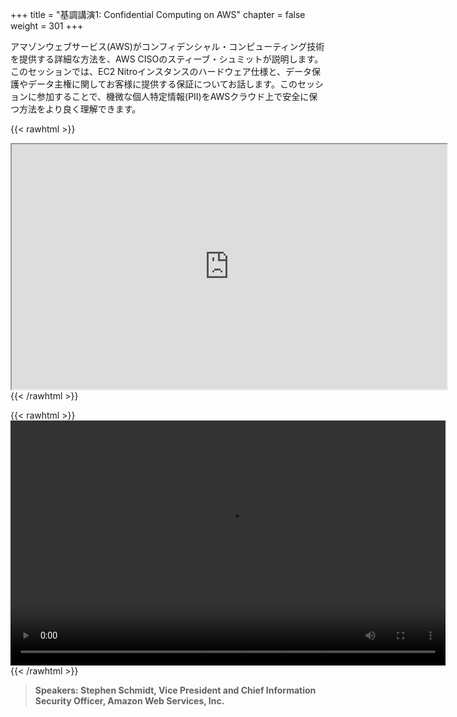 +++
title = "基調講演1: Confidential Computing on AWS"
chapter = false
weight = 301
+++

アマゾンウェブサービス(AWS)がコンフィデンシャル・コンピューティング技術を提供する詳細な方法を、AWS CISOのスティーブ・シュミットが説明します。このセッションでは、EC2 Nitroインスタンスのハードウェア仕様と、データ保護やデータ主権に関してお客様に提供する保証についてお話します。このセッションに参加することで、機微な個人特定情報(PII)をAWSクラウド上で安全に保つ方法をより良く理解できます。

{{< rawhtml >}}
<iframe src="https://dxjsvn24c4x1f.cloudfront.net/OnDemandTracks/keynote_1.pdf" name="keynote_1" width="696" height="392"></iframe>
<a href="https://dxjsvn24c4x1f.cloudfront.net/OnDemandTracks/keynote_1.pdf" target="keynote_1"></a>
{{< /rawhtml >}}

{{< rawhtml >}}
<video width="696" height="392" controls>
  <source src="https://dxjsvn24c4x1f.cloudfront.net/OnDemandTracks/keynote_1.mp4" type="video/mp4">
  Your browser doesn't support video.
</video>
{{< /rawhtml >}}

>  **Speakers: Stephen Schmidt, Vice President and Chief Information Security Officer, Amazon Web Services, Inc.** 
